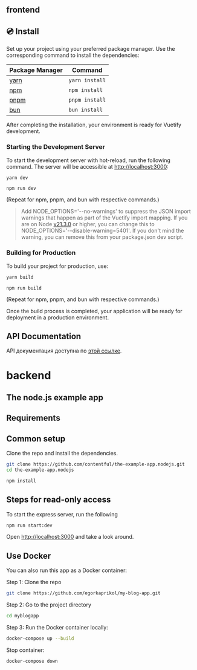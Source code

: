 ## frontend


## 💿 Install

Set up your project using your preferred package manager. Use the corresponding command to install the dependencies:

| Package Manager                                                | Command        |
|---------------------------------------------------------------|----------------|
| [yarn](https://yarnpkg.com/getting-started)                   | `yarn install` |
| [npm](https://docs.npmjs.com/cli/v7/commands/npm-install)     | `npm install`  |
| [pnpm](https://pnpm.io/installation)                          | `pnpm install` |
| [bun](https://bun.sh/#getting-started)                        | `bun install`  |

After completing the installation, your environment is ready for Vuetify development.

### Starting the Development Server

To start the development server with hot-reload, run the following command. The server will be accessible at [http://localhost:3000](http://localhost:3000):

```bash
yarn dev
```
```npm
npm run dev
```

(Repeat for npm, pnpm, and bun with respective commands.)

> Add NODE_OPTIONS='--no-warnings' to suppress the JSON import warnings that happen as part of the Vuetify import mapping. If you are on Node [v21.3.0](https://nodejs.org/en/blog/release/v21.3.0) or higher, you can change this to NODE_OPTIONS='--disable-warning=5401'. If you don't mind the warning, you can remove this from your package.json dev script.

### Building for Production

To build your project for production, use:

```bash
yarn build
```

```npm
npm run build
```
(Repeat for npm, pnpm, and bun with respective commands.)

Once the build process is completed, your application will be ready for deployment in a production environment.



## API Documentation

API документация доступна по [этой ссылке](https://documenter.getpostman.com/view/36739263/2sAXqy1e3E).



#  backend



## The node.js example app



## Requirements


## Common setup

Clone the repo and install the dependencies.

```bash
git clone https://github.com/contentful/the-example-app.nodejs.git
cd the-example-app.nodejs
```

```bash
npm install
```

## Steps for read-only access

To start the express server, run the following

```bash
npm run start:dev
```

Open [http://localhost:3000](http://localhost:3000) and take a look around.


## Use Docker
You can also run this app as a Docker container:

Step 1: Clone the repo

```bash
git clone https://github.com/egorkaprikol/my-blog-app.git
```
Step 2: Go to the project directory

```bash
cd myblogapp
```

Step 3: Run the Docker container locally:

```bash
docker-compose up --build
```


Stop container:

```bash
docker-compose down
```
